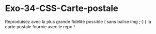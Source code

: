 # Exo-34-CSS-Carte-postale

Reproduisez avec la plus grande fidélité possible ( sans balise img ;-)  ) la carte postale fournie avec le repo !
